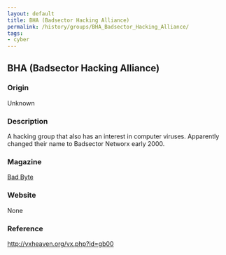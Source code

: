 ```yaml
---
layout: default
title: BHA (Badsector Hacking Alliance)
permalink: /history/groups/BHA_Badsector_Hacking_Alliance/
tags:
- cyber
---
```


## BHA (Badsector Hacking Alliance)

### Origin
Unknown

### Description
A hacking group that also has an interest in computer viruses. Apparently changed their name to Badsector Networx early 2000.

### Magazine
[Bad Byte](http://vxheaven.org/vx.php?id=zb00)

### Website
None

### Reference
http://vxheaven.org/vx.php?id=gb00
